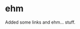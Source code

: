 <!--
  id: 249
  date: 2004-11-13T18:36:27
  modified: 2004-11-13T18:36:27
  slug: ehm
  type: post
  excerpt: <p>Added some links and ehm&#8230; stuff.</p> 
  content: <p>Added some links and ehm&#8230; stuff.</p> 
  categories: admin
  tags: 
-->

# ehm

<p>Added some links and ehm&#8230; stuff.</p>

